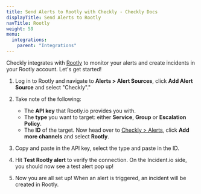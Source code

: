 ```yaml
---
title: Send Alerts to Rootly with Checkly - Checkly Docs
displayTitle: Send Alerts to Rootly
navTitle: Rootly
weight: 59
menu:
  integrations:
    parent: "Integrations"
---
```


Checkly integrates with [Rootly](https://rootly.com/) to monitor your alerts and create incidents in your Rootly account. Let's get started!

1. Log in to Rootly and navigate to **Alerts > Alert Sources**, click **Add Alert Source** and select "Checkly"."

2. Take note of the following:
   - The **API key** that Rootly.io provides you with.
   - The **type** you want to target: either **Service**, **Group** or **Escalation Policy**.
   - The **ID** of the target.
  Now head over to [Checkly > Alerts](https://app.checklyhq.com/alerts/settings), click **Add more channels** and select **Rootly**.

3. Copy and paste in the API key, select the type and paste in the ID.
4. Hit **Test Rootly alert** to verify the connection. On the Incident.io side, you should now see a test alert pop up!
5. Now you are all set up! When an alert is triggered, an incident will be created in Rootly.

